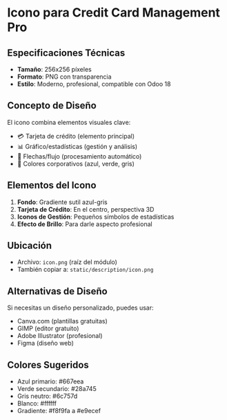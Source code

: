 # Icono para Credit Card Management Pro

## Especificaciones Técnicas
- **Tamaño**: 256x256 píxeles
- **Formato**: PNG con transparencia
- **Estilo**: Moderno, profesional, compatible con Odoo 18

## Concepto de Diseño
El icono combina elementos visuales clave:
- 💳 Tarjeta de crédito (elemento principal)
- 📊 Gráfico/estadísticas (gestión y análisis)
- 🔄 Flechas/flujo (procesamiento automático)
- 🎯 Colores corporativos (azul, verde, gris)

## Elementos del Icono
1. **Fondo**: Gradiente sutil azul-gris
2. **Tarjeta de Crédito**: En el centro, perspectiva 3D
3. **Iconos de Gestión**: Pequeños símbolos de estadísticas
4. **Efecto de Brillo**: Para darle aspecto profesional

## Ubicación
- Archivo: `icon.png` (raíz del módulo)
- También copiar a: `static/description/icon.png`

## Alternativas de Diseño
Si necesitas un diseño personalizado, puedes usar:
- Canva.com (plantillas gratuitas)
- GIMP (editor gratuito)
- Adobe Illustrator (profesional)
- Figma (diseño web)

## Colores Sugeridos
- Azul primario: #667eea
- Verde secundario: #28a745
- Gris neutro: #6c757d
- Blanco: #ffffff
- Gradiente: #f8f9fa a #e9ecef